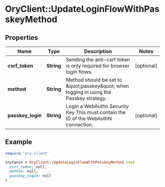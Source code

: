 # OryClient::UpdateLoginFlowWithPasskeyMethod

## Properties

| Name | Type | Description | Notes |
| ---- | ---- | ----------- | ----- |
| **csrf_token** | **String** | Sending the anti-csrf token is only required for browser login flows. | [optional] |
| **method** | **String** | Method should be set to \&quot;passkey\&quot; when logging in using the Passkey strategy. |  |
| **passkey_login** | **String** | Login a WebAuthn Security Key  This must contain the ID of the WebAuthN connection. | [optional] |

## Example

```ruby
require 'ory-client'

instance = OryClient::UpdateLoginFlowWithPasskeyMethod.new(
  csrf_token: null,
  method: null,
  passkey_login: null
)
```

